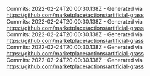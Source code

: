 Commits: 2022-02-24T20:00:30.138Z - Generated via https://github.com/marketplace/actions/artificial-grass
<br>
Commits: 2022-02-24T20:00:30.138Z - Generated via https://github.com/marketplace/actions/artificial-grass
<br>
Commits: 2022-02-24T20:00:30.138Z - Generated via https://github.com/marketplace/actions/artificial-grass
<br>
Commits: 2022-02-24T20:00:30.138Z - Generated via https://github.com/marketplace/actions/artificial-grass
<br>
Commits: 2022-02-24T20:00:30.138Z - Generated via https://github.com/marketplace/actions/artificial-grass
<br>
